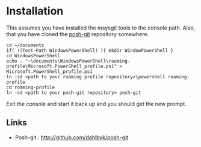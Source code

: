 # Installation

This assumes you have installed the msysgit tools to the console path. Also, that you have cloned the [posh-git](http://github.com/dahlbyk/posh-git.git) repository somewhere.

    cd ~/documents
    if( !(Test-Path WindowsPowerShell) ){ mkdir WindowPowerShell }
    cd WindowsPowerShell
    echo . "~\documents\WindowsPowerShell\roaming-profile\Microsoft.PowerShell_profile.ps1" > Microsoft.PowerShell_profile.ps1
    ln -sd <path to your roaming profile repository>\powershell roaming-profile
    cd roaming-profile
    ln -sd <path to your posh-git repository> posh-git

Exit the console and start it back up and you should get the new prompt.

## Links
 * Posh-git : http://github.com/dahlbyk/posh-git
